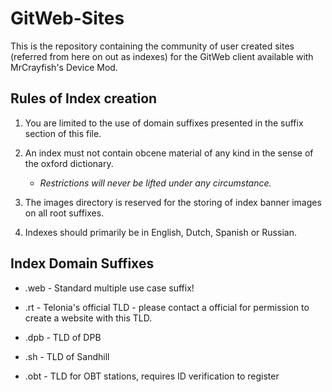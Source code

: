 # GitWeb-Sites
This is the repository containing the community of user created sites (referred from here on out as indexes) for the GitWeb client available with MrCrayfish's Device Mod.

## Rules of Index creation
1. You are limited to the use of domain suffixes presented in the suffix section of this file.

2. An index must not contain obcene material of any kind in the sense of the oxford dictionary.
    - *Restrictions will never be lifted under any circumstance.*
    
3. The images directory is reserved for the storing of index banner images on all root suffixes.

4. Indexes should primarily be in English, Dutch, Spanish or Russian.
    

## Index Domain Suffixes

- .web - Standard multiple use case suffix!

- .rt - Telonia's official TLD - please contact a official for permission to create a website with this TLD.

- .dpb - TLD of DPB

- .sh - TLD of Sandhill

- .obt - TLD for OBT stations, requires ID verification to register
